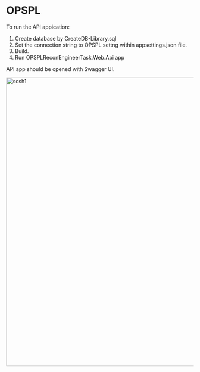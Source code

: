 # OPSPL
To run the API appication:

1. Create database by CreateDB-Library.sql
2. Set the connection string to OPSPL settng within appsettings.json file.
3. Build.
4. Run OPSPLReconEngineerTask.Web.Api app

API app should be opened with Swagger UI.

<img width="775" alt="scsh1" src="https://github.com/lasssard/OPSPL/assets/20301783/66f0dd5d-b92b-4acb-b1f7-8d4a57595666">
